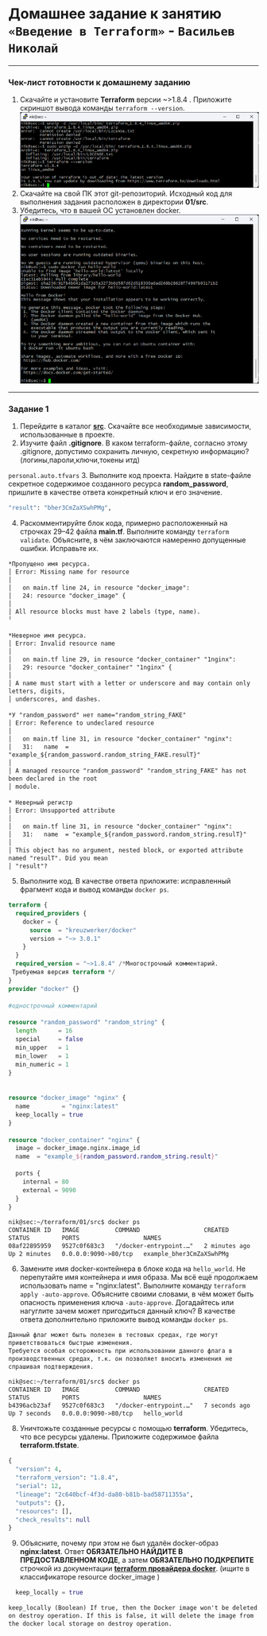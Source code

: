 # Домашнее задание к занятию `«Введение в Terraform»` - `Васильев Николай`

------

### Чек-лист готовности к домашнему заданию

1. Скачайте и установите **Terraform** версии ~>1.8.4 . Приложите скриншот вывода команды ```terraform --version```.
![img](../img/Снимок_экрана_2024-09-29_214823.png)
2. Скачайте на свой ПК этот git-репозиторий. Исходный код для выполнения задания расположен в директории **01/src**.
3. Убедитесь, что в вашей ОС установлен docker.
![img](../img/Снимок_экрана_2024-09-29_215623.png)

------

### Задание 1

1. Перейдите в каталог [**src**](https://github.com/netology-code/ter-homeworks/tree/main/01/src). Скачайте все необходимые зависимости, использованные в проекте. 
2. Изучите файл **.gitignore**. В каком terraform-файле, согласно этому .gitignore, допустимо сохранить личную, секретную информацию?(логины,пароли,ключи,токены итд)

```personal.auto.tfvars```
3. Выполните код проекта. Найдите в state-файле секретное содержимое созданного ресурса **random_password**, пришлите в качестве ответа конкретный ключ и его значение.
```terraform
"result": "bher3CmZaXSwhPMg",
```
4. Раскомментируйте блок кода, примерно расположенный на строчках 29–42 файла **main.tf**.
Выполните команду ```terraform validate```. Объясните, в чём заключаются намеренно допущенные ошибки. Исправьте их.
```commandline
*Пропущено имя ресурса.
│ Error: Missing name for resource
│
│   on main.tf line 24, in resource "docker_image":
│   24: resource "docker_image" {
│
│ All resource blocks must have 2 labels (type, name).
╵

*Неверное имя ресурса.
│ Error: Invalid resource name
│
│   on main.tf line 29, in resource "docker_container" "1nginx":
│   29: resource "docker_container" "1nginx" {
│
│ A name must start with a letter or underscore and may contain only letters, digits,
│ underscores, and dashes.

*У "random_password" нет name="random_string_FAKE"
│ Error: Reference to undeclared resource
│
│   on main.tf line 31, in resource "docker_container" "nginx":
│   31:   name  = "example_${random_password.random_string_FAKE.resulT}"
│
│ A managed resource "random_password" "random_string_FAKE" has not been declared in the root
│ module.

* Неверный регистр
│ Error: Unsupported attribute
│
│   on main.tf line 31, in resource "docker_container" "nginx":
│   31:   name  = "example_${random_password.random_string.resulT}"
│
│ This object has no argument, nested block, or exported attribute named "resulT". Did you mean
│ "result"?

```
5. Выполните код. В качестве ответа приложите: исправленный фрагмент кода и вывод команды ```docker ps```.

```terraform
terraform {
  required_providers {
    docker = {
      source  = "kreuzwerker/docker"
      version = "~> 3.0.1"
    }
  }
  required_version = "~>1.8.4" /*Многострочный комментарий.
 Требуемая версия terraform */
}
provider "docker" {}

#однострочный комментарий

resource "random_password" "random_string" {
  length      = 16
  special     = false
  min_upper   = 1
  min_lower   = 1
  min_numeric = 1
}


resource "docker_image" "nginx" {
  name         = "nginx:latest"
  keep_locally = true
}

resource "docker_container" "nginx" {
  image = docker_image.nginx.image_id
  name  = "example_${random_password.random_string.result}"

  ports {
    internal = 80
    external = 9090
  }
}
```

```commandline
nik@sec:~/terraform/01/src$ docker ps
CONTAINER ID   IMAGE          COMMAND                  CREATED         STATUS         PORTS                  NAMES
08af22895959   9527c0f683c3   "/docker-entrypoint.…"   2 minutes ago   Up 2 minutes   0.0.0.0:9090->80/tcp   example_bher3CmZaXSwhPMg
```
6. Замените имя docker-контейнера в блоке кода на ```hello_world```. Не перепутайте имя контейнера и имя образа. Мы всё ещё продолжаем использовать name = "nginx:latest". Выполните команду ```terraform apply -auto-approve```.
Объясните своими словами, в чём может быть опасность применения ключа  ```-auto-approve```. Догадайтесь или нагуглите зачем может пригодиться данный ключ? В качестве ответа дополнительно приложите вывод команды ```docker ps```.

```text
Данный флаг может быть полезен в тестовых средах, где могут приветствоваться быстрые изменения.
Требуется особая осторожность при использовании данного флага в производственных средах, т.к. он позволяет вносить изменения не спрашивая подтверждения.
```

```commandline
nik@sec:~/terraform/01/src$ docker ps
CONTAINER ID   IMAGE          COMMAND                  CREATED         STATUS         PORTS                  NAMES
b4396acb23af   9527c0f683c3   "/docker-entrypoint.…"   7 seconds ago   Up 7 seconds   0.0.0.0:9090->80/tcp   hello_world
```
8. Уничтожьте созданные ресурсы с помощью **terraform**. Убедитесь, что все ресурсы удалены. Приложите содержимое файла **terraform.tfstate**.
```terraform
{
  "version": 4,
  "terraform_version": "1.8.4",
  "serial": 12,
  "lineage": "2c640bcf-4f3d-da80-b81b-bad58711355a",
  "outputs": {},
  "resources": [],
  "check_results": null
}
```
9. Объясните, почему при этом не был удалён docker-образ **nginx:latest**. Ответ **ОБЯЗАТЕЛЬНО НАЙДИТЕ В ПРЕДОСТАВЛЕННОМ КОДЕ**, а затем **ОБЯЗАТЕЛЬНО ПОДКРЕПИТЕ** строчкой из документации [**terraform провайдера docker**](https://docs.comcloud.xyz/providers/kreuzwerker/docker/latest/docs).  (ищите в классификаторе resource docker_image )

```terraform
  keep_locally = true
```

```text
keep_locally (Boolean) If true, then the Docker image won't be deleted on destroy operation. If this is false, it will delete the image from the docker local storage on destroy operation.
```